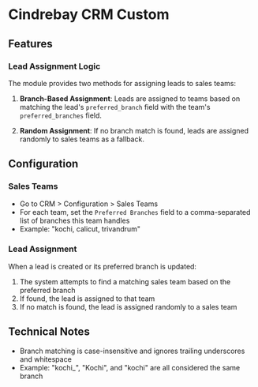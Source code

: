 # Cindrebay CRM Custom

## Features

### Lead Assignment Logic

The module provides two methods for assigning leads to sales teams:

1. **Branch-Based Assignment**: Leads are assigned to teams based on matching the lead's `preferred_branch` field with the team's `preferred_branches` field.

2. **Random Assignment**: If no branch match is found, leads are assigned randomly to sales teams as a fallback.

## Configuration

### Sales Teams

- Go to CRM > Configuration > Sales Teams
- For each team, set the `Preferred Branches` field to a comma-separated list of branches this team handles
- Example: "kochi, calicut, trivandrum"

### Lead Assignment

When a lead is created or its preferred branch is updated:
1. The system attempts to find a matching sales team based on the preferred branch
2. If found, the lead is assigned to that team
3. If no match is found, the lead is assigned randomly to a sales team

## Technical Notes

- Branch matching is case-insensitive and ignores trailing underscores and whitespace
- Example: "kochi_", "Kochi", and "kochi" are all considered the same branch